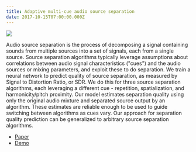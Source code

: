 ```yaml
---
title: Adaptive multi-cue audio source separation
date: 2017-10-15T07:00:00.000Z
---
```


![](/public/images/timeline.png)

Audio source separation is the process of decomposing a signal containing sounds from multiple sources into a set of signals, each from a single source. Source separation algorithms typically leverage assumptions about  correlations between audio signal characteristics ("cues") and the audio sources or mixing parameters, and exploit these to do separation. We train a neural network to predict quality of source separation, as measured by Signal to Distortion Ratio, or SDR. We do this for three source separation algorithms, each leveraging a different cue - repetition, spatialization, and harmonicity/pitch proximity. Our model estimates separation quality using only the original audio mixture and separated source output by an algorithm. These estimates are reliable enough to be used to guide switching between algorithms as cues vary. Our approach for separation quality prediction can be generalized to arbitrary source separation algorithms.

* [Paper](/public/papers/manilow_seetharaman_pishdadian_waspaa2017.pdf)
* [Demo](https://interactiveaudiolab.github.io/demos/multicue)
